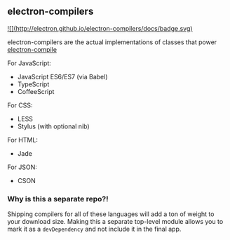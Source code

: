 ## electron-compilers

<a href="http://electron.github.io/electron-compilers/docs">
![](http://electron.github.io/electron-compilers/docs/badge.svg)
</a>

electron-compilers are the actual implementations of classes that power
[electron-compile](https://github.com/electron/electron-compile)

For JavaScript:

* JavaScript ES6/ES7 (via Babel)
* TypeScript
* CoffeeScript

For CSS:

* LESS
* Stylus (with optional nib)

For HTML:

* Jade

For JSON:

* CSON

### Why is this a separate repo?!

Shipping compilers for all of these languages will add a ton of weight to your
download size. Making this a separate top-level module allows you to mark it
as a `devDependency` and not include it in the final app.
